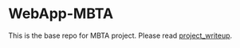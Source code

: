 # WebApp-MBTA
 This is the base repo for MBTA project. Please read [project_writeup](project_writeup.md). 
